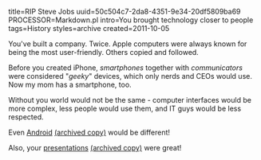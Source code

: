 title=RIP Steve Jobs
uuid=50c504c7-2da8-4351-9e34-20df5809ba69
PROCESSOR=Markdown.pl
intro=You brought technology closer to people
tags=History
styles=archive
created=2011-10-05

You've built a company. Twice. Apple computers were always known for being the most user-friendly. Others copied and followed.

Before you created iPhone, _smartphones_ together with _communicators_ were considered "_geeky_" devices, which only nerds and CEOs would use.
Now my mom has a smartphone, too.

Without you world would not be the same - computer interfaces would be more complex, less people would use them, and IT guys would be less respected.

Even [Android][] [(archived copy)](http://archive.is/urP1O) would be different!

Also, your [presentations][] [(archived copy)](http://archive.is/ICyZw) were great!

[Android]: http://gizmodo.com/334909/google-android-prototype-in-the-wild
[presentations]: https://www.bloomberg.com/news/articles/2008-01-25/deliver-a-presentation-like-steve-jobsbusinessweek-business-news-stock-market-and-financial-advice
